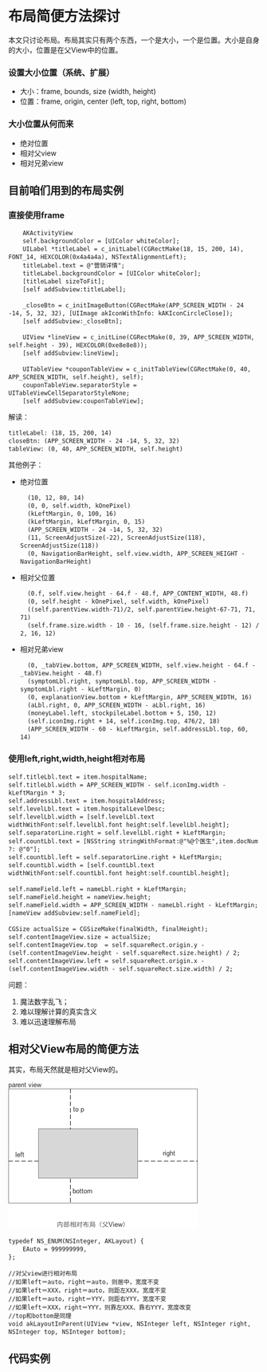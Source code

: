 # 布局简便方法探讨

本文只讨论布局。布局其实只有两个东西，一个是大小，一个是位置。大小是自身的大小，位置是在父View中的位置。

### 设置大小位置（系统、扩展）
* 大小：frame, bounds, size (width, height)
* 位置：frame, origin, center (left, top, right, bottom) 

### 大小位置从何而来 
* 绝对位置
* 相对父view
* 相对兄弟view

## 目前咱们用到的布局实例

### 直接使用frame

		AKActivityView
		self.backgroundColor = [UIColor whiteColor];
        UILabel *titleLabel = c_initLabel(CGRectMake(18, 15, 200, 14), FONT_14, HEXCOLOR(0x4a4a4a), NSTextAlignmentLeft);
        titleLabel.text = @"营销详情";
        titleLabel.backgroundColor = [UIColor whiteColor];
        [titleLabel sizeToFit];
        [self addSubview:titleLabel];
        
        _closeBtn = c_initImageButton(CGRectMake(APP_SCREEN_WIDTH - 24 -14, 5, 32, 32), [UIImage akIconWithInfo: kAKIconCircleClose]);
        [self addSubview:_closeBtn];
        
        UIView *lineView = c_initLine(CGRectMake(0, 39, APP_SCREEN_WIDTH, self.height - 39), HEXCOLOR(0xe8e8e8));
        [self addSubview:lineView];
        
        UITableView *couponTableView = c_initTableView(CGRectMake(0, 40, APP_SCREEN_WIDTH, self.height), self);
        couponTableView.separatorStyle = UITableViewCellSeparatorStyleNone;
        [self addSubview:couponTableView];


解读：

	titleLabel: (18, 15, 200, 14)
	closeBtn: (APP_SCREEN_WIDTH - 24 -14, 5, 32, 32)
	tableView: (0, 40, APP_SCREEN_WIDTH, self.height)

其他例子：

* 绝对位置

	 	(10, 12, 80, 14)
	 	(0, 0, self.width, kOnePixel)
	 	(kLeftMargin, 0, 100, 16)
	 	(kLeftMargin, kLeftMargin, 0, 15)
	 	(APP_SCREEN_WIDTH - 24 -14, 5, 32, 32)
	 	(11, ScreenAdjustSize(-22), ScreenAdjustSize(118), ScreenAdjustSize(118))
	 	(0, NavigationBarHeight, self.view.width, APP_SCREEN_HEIGHT - NavigationBarHeight)

* 相对父位置

		(0.f, self.view.height - 64.f - 48.f, APP_CONTENT_WIDTH, 48.f)
	 	(0, self.height - kOnePixel, self.width, kOnePixel)
	 	((self.parentView.width-71)/2, self.parentView.height-67-71, 71, 71)
	 	(self.frame.size.width - 10 - 16, (self.frame.size.height - 12) / 2, 16, 12)
		
* 相对兄弟view

		(0, _tabView.bottom, APP_SCREEN_WIDTH, self.view.height - 64.f - _tabView.height - 48.f) 		
	 	(symptomLbl.right, symptomLbl.top, APP_SCREEN_WIDTH - symptomLbl.right - kLeftMargin, 0)
	 	(0, explanationView.bottom + kLeftMargin, APP_SCREEN_WIDTH, 16)
	 	(aLbl.right, 0, APP_SCREEN_WIDTH - aLbl.right, 16)
	 	(moneyLabel.left, stockpileLabel.bottom + 5, 150, 12)
	 	(self.iconImg.right + 14, self.iconImg.top, 476/2, 18)
	 	(APP_SCREEN_WIDTH - 60 - kLeftMargin, self.addressLbl.top, 60, 14)

### 使用left,right,width,height相对布局

    self.titleLbl.text = item.hospitalName;
    self.titleLbl.width = APP_SCREEN_WIDTH - self.iconImg.width - kLeftMargin * 3;
    self.addressLbl.text = item.hospitalAddress;
    self.levelLbl.text = item.hospitalLevelDesc;
    self.levelLbl.width = [self.levelLbl.text widthWithFont:self.levelLbl.font height:self.levelLbl.height];
    self.separatorLine.right = self.levelLbl.right + kLeftMargin;
    self.countLbl.text = [NSString stringWithFormat:@"%@个医生",item.docNum ?: @"0"];
    self.countLbl.left = self.separatorLine.right + kLeftMargin;
    self.countLbl.width = [self.countLbl.text widthWithFont:self.countLbl.font height:self.countLbl.height];

    self.nameField.left = nameLbl.right + kLeftMargin;
    self.nameField.height = nameView.height;
    self.nameField.width = APP_SCREEN_WIDTH - nameLbl.right - kLeftMargin;
    [nameView addSubview:self.nameField];

    CGSize actualSize = CGSizeMake(finalWidth, finalHeight);
    self.contentImageView.size = actualSize;
    self.contentImageView.top  = self.squareRect.origin.y - (self.contentImageView.height - self.squareRect.size.height) / 2;
    self.contentImageView.left = self.squareRect.origin.x - (self.contentImageView.width - self.squareRect.size.width) / 2;


问题：

1. 魔法数字乱飞；
2. 难以理解计算的真实含义 
3. 难以迅速理解布局

## 相对父View布局的简便方法

其实，布局天然就是相对父View的。

![image](https://github.com/liangqiang/AJFramework/blob/master/MyProject/MyProject/文档/home.png)


	typedef NS_ENUM(NSInteger, AKLayout) {
	    EAuto = 999999999,
	};
	
	//对父view进行相对布局
	//如果left＝auto，right＝auto，则居中，宽度不变
	//如果left＝XXX，right＝auto，则距左XXX，宽度不变
	//如果left＝auto，right＝YYY，则距右YYY，宽度不变
	//如果left＝XXX，right＝YYY，则靠左XXX、靠右YYY，宽度改变
	//top和bottom是同理
	void akLayoutInParent(UIView *view, NSInteger left, NSInteger right, NSInteger top, NSInteger bottom);


## 代码实例
